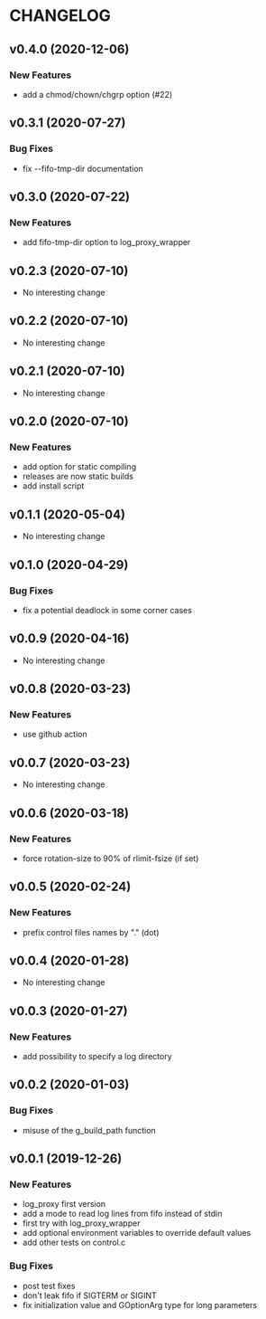 # CHANGELOG

## v0.4.0 (2020-12-06)

### New Features

- add a chmod/chown/chgrp option (#22)

## v0.3.1 (2020-07-27)

### Bug Fixes

- fix --fifo-tmp-dir documentation

## v0.3.0 (2020-07-22)

### New Features

- add fifo-tmp-dir option to log_proxy_wrapper

## v0.2.3 (2020-07-10)

- No interesting change

## v0.2.2 (2020-07-10)

- No interesting change

## v0.2.1 (2020-07-10)

- No interesting change

## v0.2.0 (2020-07-10)

### New Features

- add option for static compiling
- releases are now static builds
- add install script

## v0.1.1 (2020-05-04)

- No interesting change

## v0.1.0 (2020-04-29)

### Bug Fixes

- fix a potential deadlock in some corner cases

## v0.0.9 (2020-04-16)

- No interesting change

## v0.0.8 (2020-03-23)

### New Features

- use github action

## v0.0.7 (2020-03-23)

- No interesting change

## v0.0.6 (2020-03-18)

### New Features

- force rotation-size to 90% of rlimit-fsize (if set)

## v0.0.5 (2020-02-24)

### New Features

- prefix control files names by "." (dot)

## v0.0.4 (2020-01-28)

- No interesting change

## v0.0.3 (2020-01-27)

### New Features

- add possibility to specify a log directory

## v0.0.2 (2020-01-03)

### Bug Fixes

- misuse of the g_build_path function

## v0.0.1 (2019-12-26)

### New Features

- log_proxy first version
- add a mode to read log lines from fifo instead of stdin
- first try with log_proxy_wrapper
- add optional environment variables to override default values
- add other tests on control.c

### Bug Fixes

- post test fixes
- don't leak fifo if SIGTERM or SIGINT
- fix initialization value and GOptionArg type for long parameters


